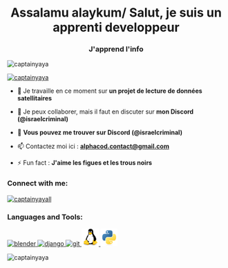 <h1 align="center">Assalamu alaykum/ Salut, je suis un apprenti developpeur</h1>
<h3 align="center">J'apprend l'info</h3>

<p align="left"> <img src="https://komarev.com/ghpvc/?username=captainyaya&label=Profile%20views&color=0e75b6&style=flat" alt="captainyaya" /> </p>

<p align="left"> <a href="https://github.com/ryo-ma/github-profile-trophy"><img src="https://github-profile-trophy.vercel.app/?username=captainyaya" alt="captainyaya" /></a> </p>

- 🔭 Je travaille en ce moment sur **un projet de lecture de données satellitaires**

- 👯 Je peux collaborer, mais il faut en discuter sur **mon Discord (@israelcriminal)**

- 💬 **Vous pouvez me trouver sur Discord (@israelcriminal)**

- 📫 Contactez moi ici : **alphacod.contact@gmail.com**

- ⚡ Fun fact : **J'aime les figues et les trous noirs**

<h3 align="left">Connect with me:</h3>
<p align="left">
<a href="https://twitter.com/captainyayall" target="blank"><img align="center" src="https://raw.githubusercontent.com/rahuldkjain/github-profile-readme-generator/master/src/images/icons/Social/twitter.svg" alt="captainyayall" height="30" width="40" /></a>
</p>

<h3 align="left">Languages and Tools:</h3>
<p align="left"> <a href="https://www.blender.org/" target="_blank" rel="noreferrer"> <img src="https://download.blender.org/branding/community/blender_community_badge_white.svg" alt="blender" width="40" height="40"/> </a> <a href="https://www.djangoproject.com/" target="_blank" rel="noreferrer"> <img src="https://cdn.worldvectorlogo.com/logos/django.svg" alt="django" width="40" height="40"/> </a> <a href="https://git-scm.com/" target="_blank" rel="noreferrer"> <img src="https://www.vectorlogo.zone/logos/git-scm/git-scm-icon.svg" alt="git" width="40" height="40"/> </a> <a href="https://www.linux.org/" target="_blank" rel="noreferrer"> <img src="https://raw.githubusercontent.com/devicons/devicon/master/icons/linux/linux-original.svg" alt="linux" width="40" height="40"/> </a> <a href="https://www.python.org" target="_blank" rel="noreferrer"> <img src="https://raw.githubusercontent.com/devicons/devicon/master/icons/python/python-original.svg" alt="python" width="40" height="40"/> </a> </p>

<p><img align="center" src="https://github-readme-stats.vercel.app/api/top-langs?username=captainyaya&show_icons=true&locale=en&layout=compact" alt="captainyaya" /></p>

